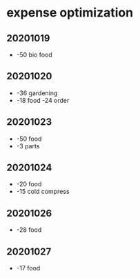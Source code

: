 # expense optimization

## 20201019

- -50 bio food


## 20201020

- -36 gardening
- -18 food -24 order


## 20201023

- -50 food
- -3 parts


## 20201024

- -20 food
- -15 cold compress


## 20201026

- -28 food


## 20201027

- -17 food
